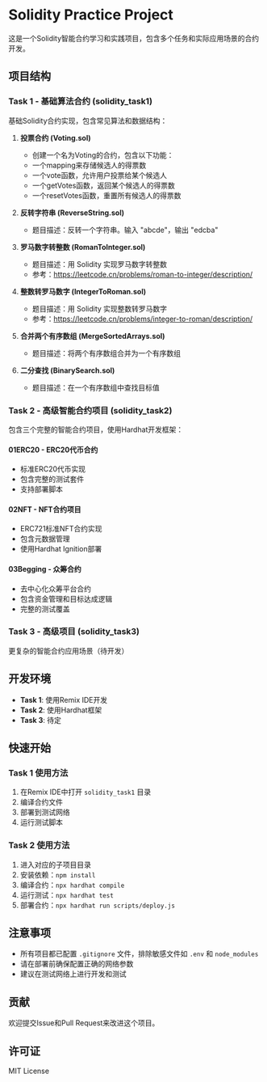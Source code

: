 # Solidity Practice Project

这是一个Solidity智能合约学习和实践项目，包含多个任务和实际应用场景的合约开发。

## 项目结构

### Task 1 - 基础算法合约 (solidity_task1)

基础Solidity合约实现，包含常见算法和数据结构：

1. **投票合约 (Voting.sol)**
   - 创建一个名为Voting的合约，包含以下功能：
   - 一个mapping来存储候选人的得票数
   - 一个vote函数，允许用户投票给某个候选人
   - 一个getVotes函数，返回某个候选人的得票数
   - 一个resetVotes函数，重置所有候选人的得票数

2. **反转字符串 (ReverseString.sol)**
   - 题目描述：反转一个字符串。输入 "abcde"，输出 "edcba"

3. **罗马数字转整数 (RomanToInteger.sol)**
   - 题目描述：用 Solidity 实现罗马数字转整数
   - 参考：https://leetcode.cn/problems/roman-to-integer/description/

4. **整数转罗马数字 (IntegerToRoman.sol)**
   - 题目描述：用 Solidity 实现整数转罗马数字
   - 参考：https://leetcode.cn/problems/integer-to-roman/description/

5. **合并两个有序数组 (MergeSortedArrays.sol)**
   - 题目描述：将两个有序数组合并为一个有序数组

6. **二分查找 (BinarySearch.sol)**
   - 题目描述：在一个有序数组中查找目标值

### Task 2 - 高级智能合约项目 (solidity_task2)

包含三个完整的智能合约项目，使用Hardhat开发框架：

#### 01ERC20 - ERC20代币合约
- 标准ERC20代币实现
- 包含完整的测试套件
- 支持部署脚本

#### 02NFT - NFT合约项目
- ERC721标准NFT合约实现
- 包含元数据管理
- 使用Hardhat Ignition部署

#### 03Begging - 众筹合约
- 去中心化众筹平台合约
- 包含资金管理和目标达成逻辑
- 完整的测试覆盖

### Task 3 - 高级项目 (solidity_task3)

更复杂的智能合约应用场景（待开发）

## 开发环境

- **Task 1**: 使用Remix IDE开发
- **Task 2**: 使用Hardhat框架
- **Task 3**: 待定

## 快速开始

### Task 1 使用方法
1. 在Remix IDE中打开 `solidity_task1` 目录
2. 编译合约文件
3. 部署到测试网络
4. 运行测试脚本

### Task 2 使用方法
1. 进入对应的子项目目录
2. 安装依赖：`npm install`
3. 编译合约：`npx hardhat compile`
4. 运行测试：`npx hardhat test`
5. 部署合约：`npx hardhat run scripts/deploy.js`

## 注意事项

- 所有项目都已配置 `.gitignore` 文件，排除敏感文件如 `.env` 和 `node_modules`
- 请在部署前确保配置正确的网络参数
- 建议在测试网络上进行开发和测试

## 贡献

欢迎提交Issue和Pull Request来改进这个项目。

## 许可证

MIT License
